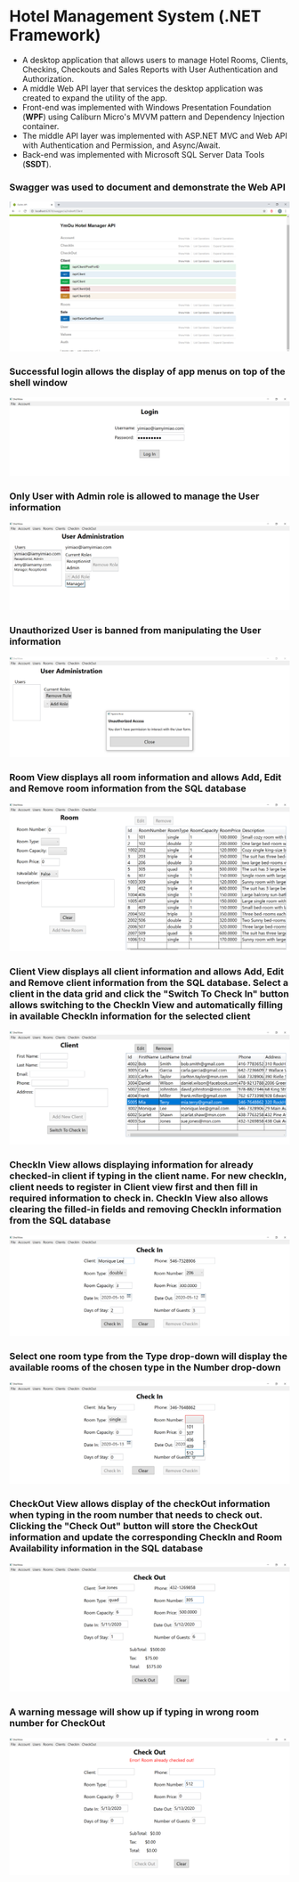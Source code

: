 # Hotel Management System (.NET Framework)

<ul>
  <li> A desktop application that allows users to manage Hotel Rooms, Clients, Checkins, Checkouts and Sales Reports with User Authentication and Authorization. </li>
  <li> A middle Web API layer that services the desktop application was created to expand the utility of the app. </li>
  <li> Front-end was implemented with Windows Presentation Foundation (<strong>WPF</strong>) using Caliburn Micro's MVVM pattern and Dependency Injection container. </li>
  <li> The middle API layer was implemented with ASP.NET MVC and Web API with Authentication and Permission, and Async/Await. </li>
  <li> Back-end was implemented with Microsoft SQL Server Data Tools (<strong>SSDT</strong>). </li> 
</ul>


<h3> Swagger was used to document and demonstrate the Web API</h3>
<img src="./Images/WebAPI.png">



<h3>Successful login allows the display of app menus on top of the shell window</h3>
<img src="./Images/Login.png">



<h3>Only User with Admin role is allowed to manage the User information</h3>
<img src="./Images/User.png">



<h3>Unauthorized User is banned from manipulating the User information</h3>
<img src="./Images/unauthorizedUser.png">



<h3>Room View displays all room information and allows Add, Edit and Remove room information from the SQL database</h3>
<img src="./Images/room.png">



<h3>Client View displays all client information and allows Add, Edit and Remove client information from the SQL database. Select a client in the data grid and click the "Switch To Check In" button allows switching to the CheckIn View and automatically filling in available CheckIn information for the selected client</h3>
<img src="./Images/client.png">



<h3>CheckIn View allows displaying information for already checked-in client if typing in the client name. For new checkIn, client needs to register in Client view first and then fill in required information to check in. CheckIn View also allows clearing the filled-in fields and removing CheckIn information from the SQL database</h3>
<img src="./Images/checkedIn.png">



<h3>Select one room type from the Type drop-down will display the available rooms of the chosen type in the Number drop-down</h3>
<img src="./Images/checkIn.png">



<h3>CheckOut View allows display of the checkOut information when typing in the room number that needs to check out. Clicking the "Check Out" button will store the CheckOut information and update the corresponding CheckIn and Room Availability information in the SQL database</h3>
<img src="./Images/checkedOut.png">



<h3>A warning message will show up if typing in wrong room number for CheckOut</h3>
<img src="./Images/checkOut.png">
